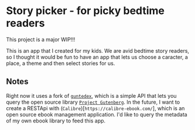 # Story picker - for picky bedtime readers

This project is a major WIP!!!

This is an app that I created for my kids. We are avid bedtime story readers, so I thought it would be fun to have an app that lets us choose a caracter, a place, a theme and then select stories for us.

## Notes

Right now it uses a fork of [`guntedex`](`https://github.com/garethbjohnson/gutendex`), which is a simple API that lets you query the open source library [`Project Gutenberg`](`https://www.gutenberg.org/`).
In the future, I want to create a RESTApi with (`Calibre`)[`https://calibre-ebook.com/`], which is an open source ebook management application. I'd like to query the metadata of my own ebook library to feed this app.
